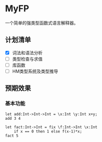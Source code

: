 # MyFP

一个简单的强类型函数式语言解释器。

## 计划清单

- [x] 词法和语法分析
- [ ] 类型检查与求值
- [ ] 库函数
- [ ] HM类型系统及类型推导

## 预期效果

### 基本功能

```
let add:Int->Int->Int = \x:Int \y:Int x+y;
add 3 4
```

```
let fact:Int->Int = fix \f:Int->Int \x:Int
	if x == 0 then 1 else f(x-1)*x;
fact 5
```
